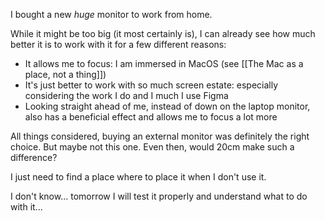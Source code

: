 I bought a new *huge* monitor to work from home.

While it might be too big (it most certainly is), I can already see how much better it is to work with it for a few different reasons:

- It allows me to focus: I am immersed in MacOS (see [[The Mac as a place, not a thing]])
- It's just better to work with so much screen estate: especially considering the work I do and I much I use Figma
- Looking straight ahead of me, instead of down on the laptop monitor, also has a beneficial effect and allows me to focus a lot more

All things considered, buying an external monitor was definitely the right choice. But maybe not this one. Even then, would 20cm make such a difference?

I just need to find a place where to place it when I don't use it.

I don't know... tomorrow I will test it properly and understand what to do with it...
